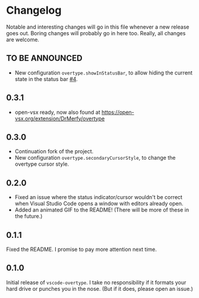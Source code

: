 # Changelog

Notable and interesting changes will go in this file whenever a new release goes out. Boring changes will probably go in here too. Really, all changes are welcome.

## TO BE ANNOUNCED

- New configuration `overtype.showInStatusBar`, to allow hiding the current state in the status bar [#4](https://github.com/DrMerfy/vscode-overtype/issues/4).

## 0.3.1

- open-vsx ready, now also found at https://open-vsx.org/extension/DrMerfy/overtype

## 0.3.0

- Continuation fork of the project.
- New configuration `overtype.secondaryCursorStyle`, to change the overtype cursor style.

## 0.2.0

- Fixed an issue where the status indicator/cursor wouldn't be correct when Visual Studio Code opens a window with editors already open.
- Added an animated GIF to the README! (There will be more of these in the future.)

## 0.1.1

Fixed the README. I promise to pay more attention next time.

## 0.1.0

Initial release of `vscode-overtype`. I take no responsibility if it formats your hard drive or punches you in the nose. (But if it does, please open an issue.)
